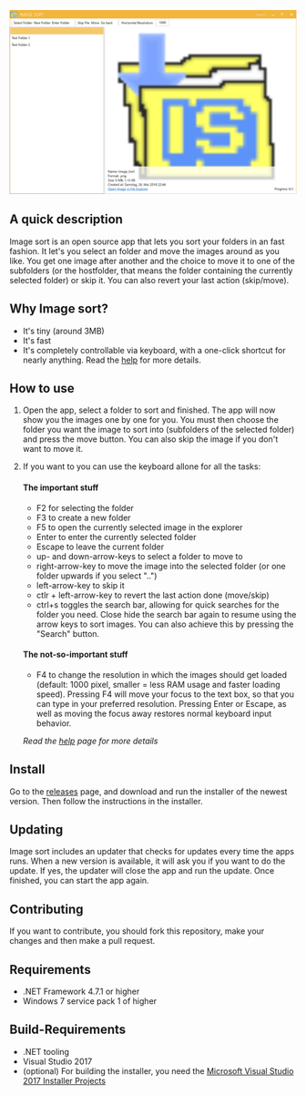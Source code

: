 ![Screenshot from the user interface of Image Sort](https://github.com/Lolle2000la/Image-Sort/blob/master/screenshot_1.12.0.png?raw=true)

## A quick description
Image sort is an open source app that lets you sort your folders in an fast fashion. It let's you select an folder and move the images around as you like. You get one image after another and the choice to move it to one of the subfolders (or the hostfolder, that means the folder containing the currently selected folder) or skip it. You can also revert your last action (skip/move).

## Why Image sort?
* It's tiny (around 3MB)
* It's fast
* It's completely controllable via keyboard, with a one-click shortcut for nearly anything. Read the [help](help.md) for more details.

## How to use
1. Open the app, select a folder to sort and finished. The app will now show you the images one by one for you. You must then choose the folder you want the image to sort into (subfolders of the selected folder) and press the move button. You can also skip the image if you don't want to move it.
2. If you want to you can use the keyboard allone for all the tasks:
   #### The important stuff
   * F2 for selecting the folder
   * F3 to create a new folder
   * F5 to open the currently selected image in the explorer
   * Enter to enter the currently selected folder
   * Escape to leave the current folder
   * up- and down-arrow-keys to select a folder to move to
   * right-arrow-key to move the image into the selected folder (or one folder upwards if you select "..")
   * left-arrow-key to skip it
   * ctlr + left-arrow-key to revert the last action done (move/skip)
   * ctrl+s toggles the search bar, allowing for quick searches for the folder you need. Close hide the search bar again to resume using the arrow keys to sort images. You can also achieve this by pressing the "Search" button.
   #### The not-so-important stuff
   * F4 to change the resolution in which the images should get loaded (default: 1000 pixel, smaller = less RAM usage and faster loading speed). Pressing F4 will move your focus to the text box, so that you can type in your preferred resolution. Pressing Enter or Escape, as well as moving the focus away restores normal keyboard input behavior.
   
   _Read the [help](help.md) page for more details_

## Install
Go to the [releases](https://github.com/Lolle2000la/Image-Sort/releases) page, and download and run the installer of the newest version. Then follow the instructions in the installer.

## Updating
Image sort includes an updater that checks for updates every time the apps runs. When a new version is available, it will ask you if you want to do the update. If yes, the updater will close the app and run the update. Once finished, you can start the app again.

## Contributing
If you want to contribute, you should fork this repository, make your changes and then make a pull request.

## Requirements
* .NET Framework 4.7.1 or higher
* Windows 7 service pack 1 of higher

## Build-Requirements
* .NET tooling
* Visual Studio 2017
* (optional) For building the installer, you need the [Microsoft Visual Studio 2017 Installer Projects](https://marketplace.visualstudio.com/items?itemName=VisualStudioProductTeam.MicrosoftVisualStudio2017InstallerProjects)
